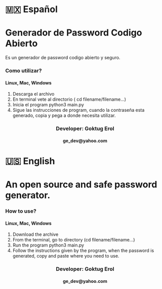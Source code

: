 # 🇲🇽 Español   
# Generador de Password Codigo Abierto 
Es un generador de password codigo abierto y seguro.

<h3> Como utilizar? </h3>
<h4> Linux, Mac, Windows </h4>

1) Descarga el archivo
2) En terminal vete al directorio ( cd filename/filename...)
3) Inicia el program 
        python3 main.py
4) Sigue las instrucciones de program, cuando la contraseña esta generado, copia y pega a donde necesita utilizar.

<h3 align=center> 
Developer: Goktug Erol </h4>
<h4 align=center>
ge_dev@yahoo.com </h4>

# 🇺🇸 English
# An open source and safe password generator.

<h3> How to use? </h3>
<h4> Linux, Mac, Windows </h4>

1) Download the archive
2) From the terminal, go to directory (cd filename/filename...)
3) Run the program
        python3 main.py
4) Follow the instructions given by the program, when the password is generated, copy and paste where you need to use.

<h3 align=center> 
Developer: Goktug Erol </h4>
<h4 align=center>
ge_dev@yahoo.com </h4>
